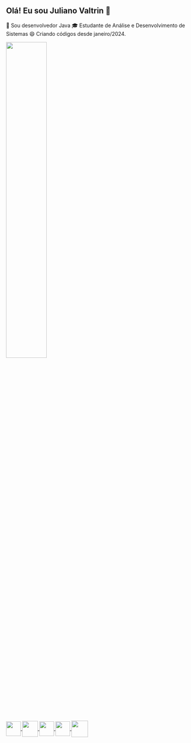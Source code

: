 ## Olá! Eu sou Juliano Valtrin 👋

👾 Sou desenvolvedor Java
🎓 Estudante de Análise e Desenvolvimento de Sistemas
😄 Criando códigos desde janeiro/2024.

<div>
  <a href="https://github.com/ejooba">
  <img width="47%" src="https://github-readme-stats.vercel.app/api?username=ejooba&show_icons=true&theme=great-gatsby&include_all_commits=true&count_private=true"/>
</div>

<div style="display: inline_block"><br>
  <img align="center" height="40" width="40" src="https://cdn.jsdelivr.net/gh/devicons/devicon/icons/html/html-plain.svg"/>
  <img align="center" height="43" width="43" src="https://cdn.jsdelivr.net/gh/devicons/devicon/icons/css/css-original.svg"/>
  <img align="center" height="40" width="40" src="https://cdn.jsdelivr.net/gh/devicons/devicon/icons/javascript/javascript-original.svg"/>
  <img align="center" height="40" width="40" src="https://cdn.jsdelivr.net/gh/devicons/devicon/icons/java/java-original.svg"/>
  <img align="center" height="45" width="45" src="https://cdn.jsdelivr.net/gh/devicons/devicon/icons/csharp/csharp-original.svg"/>
</div>
